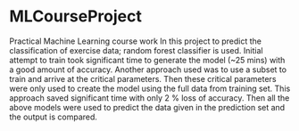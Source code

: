 # MLCourseProject
Practical Machine Learning course work
In this project to predict the classification of exercise data; random forest classifier is used. Initial attempt to train took significant time to generate the model (~25 mins) with a good amount of accuracy. Another approach used was to use a subset to train and arrive at the critical parameters. Then these critical parameters were only used to create the model using the full data from training set. This approach saved significant time with only 2 % loss of accuracy. Then all the above models were used to predict the data given in the prediction set and the output is compared. 
